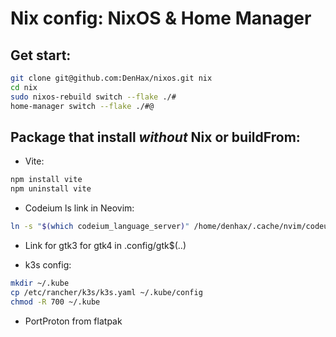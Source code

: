 # Nix config: NixOS & Home Manager

## Get start:

```bash
git clone git@github.com:DenHax/nixos.git nix
cd nix
sudo nixos-rebuild switch --flake ./#
home-manager switch --flake ./#@
```

## Package that install _without_ Nix or buildFrom:

- Vite:

```bash
npm install vite
npm uninstall vite
```

- Codeium ls link in Neovim:

```bash
ln -s "$(which codeium_language_server)" /home/denhax/.cache/nvim/codeuim/bin/1.8.80/language_server_linux_x64
```

- Link for gtk3 for gtk4 in .config/gtk$(..)

- k3s config:

```bash
mkdir ~/.kube
cp /etc/rancher/k3s/k3s.yaml ~/.kube/config
chmod -R 700 ~/.kube
```

- PortProton from flatpak
